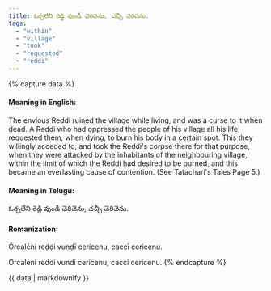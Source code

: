 ```yaml
---
title: ఓర్చలేని రెడ్డి వుండీ చెరిచెను, చచ్చీ చెరిచెను.
tags:
  - "within"
  - "village"
  - "took"
  - "requested"
  - "reddi"
---
```


{% capture data %}
#### Meaning in English:
The envious Reddi ruined the village while living, and was a curse to it when dead.
A Reddi who had oppressed the people of his village all his life, requested them, when dying, to burn his body in a certain spot. This they willingly acceded to, and took the Reddi's corpse there for that purpose, when they were attacked by the inhabitants of the neighbouring village, within the limit of which the Reddi had desired to be burned, and this became an everlasting cause of contention. (See Tatachari's Tales Page 5.)

#### Meaning in Telugu:
ఓర్చలేని రెడ్డి వుండీ చెరిచెను, చచ్చీ చెరిచెను.

#### Romanization:
Ōrcalēni reḍḍi vuṇḍī cericenu, caccī cericenu.

Orcaleni reddi vundi cericenu, cacci cericenu.
{% endcapture %}

{{ data | markdownify }}

